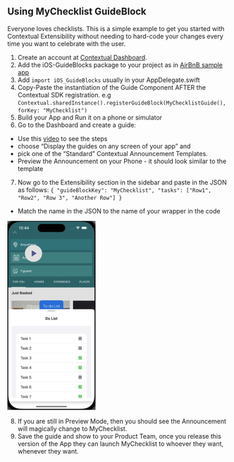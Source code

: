 
## Using MyChecklist GuideBlock

Everyone loves checklists. This is a simple example to get you started with Contextual Extensibility without needing to hard-code your changes every time you want to celebrate with the user.

1. Create an account at [Contextual Dashboard](https://dashboard.contextu.al/ "Contextual Dashboard").
2. Add the iOS-GuideBlocks package to your project as in [AirBnB sample app](https://github.com/contextu-al/AirBnB-iOS) 
3. Add `import iOS_GuideBlocks` usually in your AppDelegate.swift
4. Copy-Paste the instantiation of the Guide Component AFTER the Contextual SDK registration. e.g `Contextual.sharedInstance().registerGuideBlock(MyChecklistGuide(), forKey: "MyChecklist")`
5. Build your App and Run it on a phone or simulator
6. Go to the Dashboard and create a guide:
 * Use this [video]( https://vimeo.com/863886653#t=0m58s "Another Guide Creation How-to") to see the steps
 * choose “Display the guides on any screen of your app” and 
 * pick one of the “Standard” Contextual Announcement Templates.
 * Preview the Announcement on your Phone - it should look similar to the template
7. Now go to the Extensibility section in the sidebar and paste in the JSON as follows:
`
{
  "guideBlockKey": "MyChecklist",
   "tasks": ["Row1", "Row2", "Row 3", "Another Row"]
}
`
 * Match the name in the JSON to the name of your wrapper in the code

 <img src="mychecklist-guideblock.png" alt="MyChecklist guide block" width="200"/>

8. If you are still in Preview Mode, then you should see the Announcement will magically change to MyChecklist.
9. Save the guide and show to your Product Team, once you release this version of the App they can launch MyChecklist to whoever they want, whenever they want.

